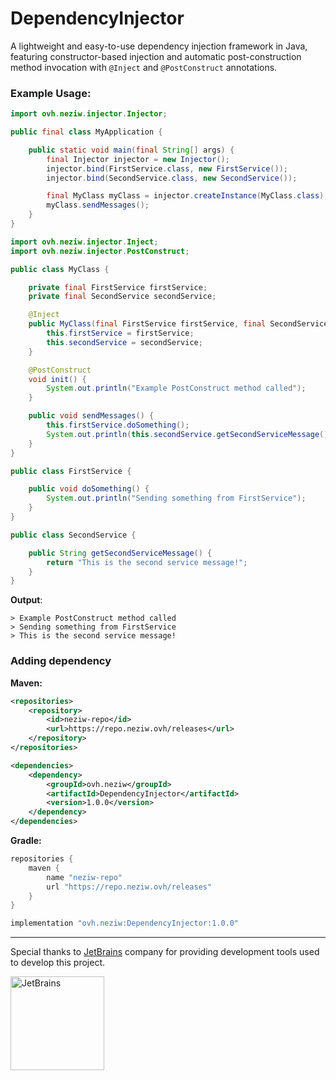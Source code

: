 # DependencyInjector

A lightweight and easy-to-use dependency injection framework in Java, featuring constructor-based injection and automatic post-construction method invocation with `@Inject` and `@PostConstruct` annotations.

### Example Usage:
```java
import ovh.neziw.injector.Injector;

public final class MyApplication {

    public static void main(final String[] args) {
        final Injector injector = new Injector();
        injector.bind(FirstService.class, new FirstService());
        injector.bind(SecondService.class, new SecondService());

        final MyClass myClass = injector.createInstance(MyClass.class);
        myClass.sendMessages();
    }
}
```

```java
import ovh.neziw.injector.Inject;
import ovh.neziw.injector.PostConstruct;

public class MyClass {

    private final FirstService firstService;
    private final SecondService secondService;

    @Inject
    public MyClass(final FirstService firstService, final SecondService secondService) {
        this.firstService = firstService;
        this.secondService = secondService;
    }

    @PostConstruct
    void init() {
        System.out.println("Example PostConstruct method called");
    }

    public void sendMessages() {
        this.firstService.doSomething();
        System.out.println(this.secondService.getSecondServiceMessage());
    }
}
```

```java
public class FirstService {

    public void doSomething() {
        System.out.println("Sending something from FirstService");
    }
}

public class SecondService {

    public String getSecondServiceMessage() {
        return "This is the second service message!";
    }
}
```

**Output**:
```
> Example PostConstruct method called
> Sending something from FirstService
> This is the second service message!
```

### Adding dependency

**Maven:**
```xml
<repositories>
    <repository>
        <id>neziw-repo</id>
        <url>https://repo.neziw.ovh/releases</url>
    </repository>
</repositories>

<dependencies>
    <dependency>
        <groupId>ovh.neziw</groupId>
        <artifactId>DependencyInjector</artifactId>
        <version>1.0.0</version>
    </dependency>
</dependencies>
```

**Gradle:**
```groovy
repositories {
    maven {
        name "neziw-repo"
        url "https://repo.neziw.ovh/releases"
    }
}

implementation "ovh.neziw:DependencyInjector:1.0.0"
```

---
Special thanks to [JetBrains](https://www.jetbrains.com/products/) company for providing development tools used to develop this project.

[<img src="https://user-images.githubusercontent.com/65517973/210912946-447a6b9a-2685-4796-9482-a44bffc727ce.png" alt="JetBrains" width="150">](https://www.jetbrains.com)